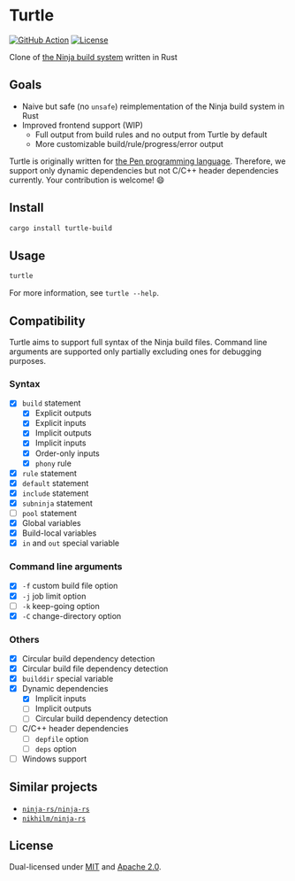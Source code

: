 # Turtle

[![GitHub Action](https://img.shields.io/github/workflow/status/raviqqe/turtle/test?style=flat-square)](https://github.com/raviqqe/turtle/actions)
[![License](https://img.shields.io/badge/license-MIT%20%2B%20Apache%202.0-yellow?style=flat-square)](#License)

Clone of [the Ninja build system](https://github.com/ninja-build/ninja) written in Rust

## Goals

- Naive but safe (no `unsafe`) reimplementation of the Ninja build system in Rust
- Improved frontend support (WIP)
  - Full output from build rules and no output from Turtle by default
  - More customizable build/rule/progress/error output

Turtle is originally written for [the Pen programming language](https://github.com/pen-lang/pen). Therefore, we support only dynamic dependencies but not C/C++ header dependencies currently. Your contribution is welcome! 😄

## Install

```sh
cargo install turtle-build
```

## Usage

```sh
turtle
```

For more information, see `turtle --help`.

## Compatibility

Turtle aims to support full syntax of the Ninja build files. Command line arguments are supported only partially excluding ones for debugging purposes.

### Syntax

- [x] `build` statement
  - [x] Explicit outputs
  - [x] Explicit inputs
  - [x] Implicit outputs
  - [x] Implicit inputs
  - [x] Order-only inputs
  - [x] `phony` rule
- [x] `rule` statement
- [x] `default` statement
- [x] `include` statement
- [x] `subninja` statement
- [ ] `pool` statement
- [x] Global variables
- [x] Build-local variables
- [x] `in` and `out` special variable

### Command line arguments

- [x] `-f` custom build file option
- [x] `-j` job limit option
- [ ] `-k` keep-going option
- [x] `-C` change-directory option

### Others

- [x] Circular build dependency detection
- [x] Circular build file dependency detection
- [x] `builddir` special variable
- [x] Dynamic dependencies
  - [x] Implicit inputs
  - [ ] Implicit outputs
  - [ ] Circular build dependency detection
- [ ] C/C++ header dependencies
  - [ ] `depfile` option
  - [ ] `deps` option
- [ ] Windows support

## Similar projects

- [`ninja-rs/ninja-rs`](https://github.com/ninja-rs/ninja-rs)
- [`nikhilm/ninja-rs`](https://github.com/nikhilm/ninja-rs)

## License

Dual-licensed under [MIT](LICENSE-MIT) and [Apache 2.0](LICENSE-APACHE).
